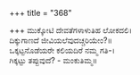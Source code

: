 +++
title = "368"

+++
ಮುಕ್ಕೋಟಿ ದೇವತೆಗಳಾಳುತಿಹ ಲೋಕದಲಿ।  
ದಿಕ್ಕುಗಾಣದೆ ಜೀವಿಯಲೆವುದಚ್ಚರಿಯೇಂ?॥  
ಒಕ್ಕಟ್ಟನೊಡೆಯರೇ ಕಲಿಯದಿರೆ ನಮ್ಮ ಗತಿ-।  
ಗಿಕ್ಕಟ್ಟು ತಪ್ಪುವುದೆ? - ಮಂಕುತಿಮ್ಮ॥  
